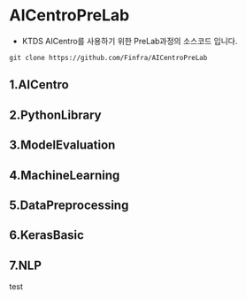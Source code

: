 # AICentroPreLab
* KTDS AICentro를 사용하기 위한 PreLab과정의 소스코드 입니다. 
```
git clone https://github.com/Finfra/AICentroPreLab
```
## 1.AICentro
## 2.PythonLibrary
## 3.ModelEvaluation
## 4.MachineLearning
## 5.DataPreprocessing
## 6.KerasBasic
## 7.NLP

test
